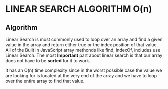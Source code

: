 # LINEAR SEARCH ALGORITHM O(n)

## Algorithm

Linear Search is most commonly used to loop over an array and find a given value in the array and return either true or the index position of that value. All of the Built in JavaScript array methonds like find, indexOf, includes use Linear Search. The most **Important** part about linear search is that our array does not have to be **sorted** for it to work.

It has an O(n) time complexity since in the worst possible case the value we are looking for is located at the very end of the array and we have to loop over the entire array to find that value.
